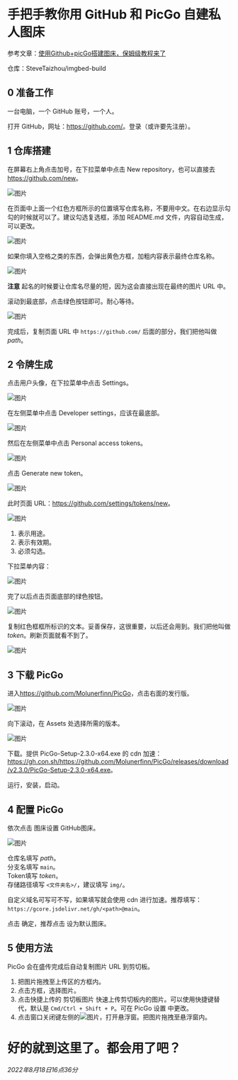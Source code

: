 # 手把手教你用 GitHub 和 PicGo 自建私人图床

参考文章：[使用Github+picGo搭建图床，保姆级教程来了](https://zhuanlan.zhihu.com/p/489236769 "知乎")

仓库：SteveTaizhou/imgbed-build

## 0 准备工作

一台电脑，一个 GitHub 账号，一个人。

打开 GitHub，网址：<https://github.com/>。登录（或许要先注册）。

## 1 仓库搭建

在屏幕右上角点击加号，在下拉菜单中点击 New repository，也可以直接去<https://github.com/new>。

![图片](https://user-images.githubusercontent.com/85382878/185338583-ac38d05c-7bc5-436e-9e66-6adb47748c57.png)

在页面中上面一个红色方框所示的位置填写仓库名称，不要用中文。在右边显示勾勾的时候就可以了。建议勾选复选框，添加 README.md 文件，内容自动生成，可以更改。

![图片](https://user-images.githubusercontent.com/85382878/185338957-6b0dc1cd-81e4-4807-867d-369849f4cb8b.png)

如果你填入空格之类的东西，会弹出黄色方框，加粗内容表示最终仓库名称。

![图片](https://user-images.githubusercontent.com/85382878/185340002-9286bb8a-e7e2-442b-8566-bd8980950e6b.png)

**注意** 起名的时候要让仓库名尽量的短，因为这会直接出现在最终的图片 URL 中。

滚动到最底部，点击绿色按钮即可。耐心等待。

![图片](https://user-images.githubusercontent.com/85382878/185340479-af421674-281f-44b5-bb06-bd78ef18d935.png)

完成后，复制页面 URL 中 `https://github.com/` 后面的部分，我们把他叫做 _path_。

## 2 令牌生成

点击用户头像，在下拉菜单中点击 Settings。

![图片](https://user-images.githubusercontent.com/85382878/185341074-9f7b7b41-efd8-49a0-9dc6-b3b936daa8fa.png)

在左侧菜单中点击 Developer settings，应该在最底部。

![图片](https://user-images.githubusercontent.com/85382878/185341507-f5efc384-1bea-4492-9b3d-2bddb61aa727.png)

然后在左侧菜单中点击 Personal access tokens。

![图片](https://user-images.githubusercontent.com/85382878/185341803-8b63c7d0-c031-4f10-85be-2c972045a1da.png)

点击 Generate new token。

![图片](https://user-images.githubusercontent.com/85382878/185342051-cd13bfd5-8b3d-4b3f-aec4-01f50ae607e5.png)

此时页面 URL：<https://github.com/settings/tokens/new>。

![图片](https://user-images.githubusercontent.com/85382878/185343047-3ac3fc95-7175-44ef-b00a-bbaa3083ed23.png)

1. 表示用途。
2. 表示有效期。
3. 必须勾选。

下拉菜单内容：

![图片](https://user-images.githubusercontent.com/85382878/185343468-592549af-84dc-4ba9-9561-2721fcbba4ce.png)

完了以后点击页面底部的绿色按钮。

![图片](https://user-images.githubusercontent.com/85382878/185343710-a4d24e5a-69e9-4393-8c89-c26e795582be.png)

复制红色框框所标识的文本。妥善保存，这很重要，以后还会用到。我们把他叫做 _token_。刷新页面就看不到了。

![图片](https://user-images.githubusercontent.com/85382878/185344159-ed2af80c-0c6c-4e0a-87a8-453d74446a1a.png)

## 3 下载 PicGo

进入<https://github.com/Molunerfinn/PicGo>，点击右面的发行版。

![图片](https://user-images.githubusercontent.com/85382878/185344930-3c42b169-1e25-4213-b254-bee3b2e76c28.png)

向下滚动，在 Assets 处选择所需的版本。

![图片](https://user-images.githubusercontent.com/85382878/185345094-5a68e4f5-b0d7-4215-a284-62052fbce93e.png)

下载。提供 PicGo-Setup-2.3.0-x64.exe 的 cdn 加速：<https://gh.con.sh/https://github.com/Molunerfinn/PicGo/releases/download/v2.3.0/PicGo-Setup-2.3.0-x64.exe>。

运行，安装，启动。

## 4 配置 PicGo

依次点击 图床设置 GitHub图床。

![图片](https://user-images.githubusercontent.com/85382878/185346225-65ce0f3a-24c6-49ca-bd56-2d68cffa9556.png)

仓库名填写 _path_。  
分支名填写 `main`。  
Token填写 _token_。  
存储路径填写 `<文件夹名>/`，建议填写 `img/`。

自定义域名可写可不写，如果填写就会使用 cdn 进行加速。推荐填写：`https://gcore.jsdelivr.net/gh/<path>@main`。

点击 确定，推荐点击 设为默认图床。

## 5 使用方法

PicGo 会在盛传完成后自动复制图片 URL 到剪切板。

1. 把图片拖拽至上传区的方框内。
2. 点击方框，选择图片。
3. 点击快捷上传的 剪切板图片 快速上传剪切板内的图片。可以使用快捷键替代，默认是 `Cmd/Ctrl + Shift + P`。可在 PicGo 设置 中更改。
4. 点击窗口关闭键左侧的![图片](https://user-images.githubusercontent.com/85382878/185349867-3e37a820-3601-439a-a0f0-eb70e5be39de.png)，打开悬浮窗。把图片拖拽至悬浮窗内。

# 好的就到这里了。都会用了吧？

###### 2022年8月18日16点36分




